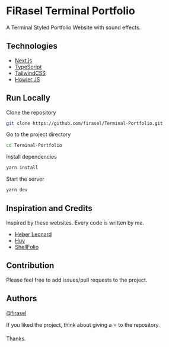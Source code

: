 # FiRasel Terminal Portfolio

A Terminal Styled Portfolio Website with sound effects.

## Technologies

- [Next.js](https://nextjs.org/)
- [TypeScript](https://www.typescriptlang.org/)
- [TailwindCSS](https://tailwindcss.com/)
- [Howler.JS](https://howlerjs.com/)

## Run Locally

Clone the repository

```bash
git clone https://github.com/firasel/Terminal-Portfolio.git
```

Go to the project directory

```bash
cd Terminal-Portfolio
```

Install dependencies

```bash
yarn install
```

Start the server

```bash
yarn dev
```

## Inspiration and Credits

Inspired by these websites. Every code is written by me.

- [Heber Leonard](https://heberleonard2.github.io/terminal-style-portfolio-page/)
- [Huy](http://huy.im/)
- [ShellFolio](https://evilprince2009.netlify.app/)

## Contribution

Please feel free to add issues/pull requests to the project.

## Authors

[@firasel](https://github.com/firasel)

If you liked the project, think about giving a ⭐ to the repository.

Thanks.
